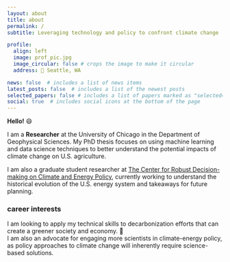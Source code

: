 ```yaml
---
layout: about
title: about
permalink: /
subtitle: Leveraging technology and policy to confront climate change

profile:
  align: left
  image: prof_pic.jpg
  image_circular: false # crops the image to make it circular
  address: 📍 Seattle, WA

news: false  # includes a list of news items
latest_posts: false  # includes a list of the newest posts
selected_papers: false # includes a list of papers marked as "selected={true}"
social: true  # includes social icons at the bottom of the page
---
```


**Hello!** 😄

I am a **Researcher** at the University of Chicago in the Department of Geophysical Sciences. My PhD thesis focuses on using machine learning and data science techniques to better understand the potential impacts of climate change on U.S. agriculture.

I am also a graduate student researcher at [The Center for Robust Decision-making on Climate and Energy Policy](http://www.rdcep.org/), currently working to understand the historical evolution of the U.S. energy system and takeaways for future planning. 

<!-- Edit `_bibliography/papers.bib` and Jekyll will render your [publications page](/al-folio/publications/) automatically. -->

### career interests

I am looking to apply my technical skills to decarbonization efforts that can create a greener society and economy. 🌿<br>
I am also an advocate for engaging more scientists in climate-energy policy, as policy approaches to climate change will inherently require science-based solutions.